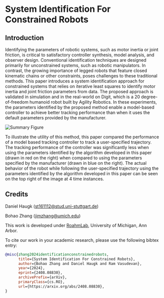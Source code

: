 # System Identification For Constrained Robots

## Introduction
Identifying the parameters of robotic systems, such as motor inertia or joint friction, is critical to satisfactory controller synthesis, model analysis, and observer design. 
Conventional identification techniques are designed primarily for unconstrained systems, such as robotic manipulators. 
In contrast, the growing importance of legged robots that feature closed kinematic chains or other constraints, poses challenges to these traditional methods. 
This paper introduces a system identification approach for constrained systems that relies on iterative least squares to identify motor inertia and joint friction parameters from data.
The proposed approach is validated in simulation and in the real-world on Digit, which is a 20 degree-of-freedom humanoid robot built by Agility Robotics.
In these experiments, the parameters identified by the proposed method enable a model-based controller to achieve better tracking performance than when it uses the default parameters provided by the manufacturer. 

![Summary Figure](https://github.com/user-attachments/assets/90796e01-97d6-4b8c-89a1-65b0e4341259)

To illustrate the utility of this method, this paper compared the performance of a model based tracking controller to track a user-specified trajectory. 
The tracking performance of the controller was significantly less when using the parameters identified by the algorithm developed in this paper (drawn in red on the right) when compared to using the parameters specified by the manufacturer (drawn in blue on the right).
The actual behavior of the robot while following the user-specified trajectory using the parameters identified by the algorithm developed in this paper can be seen on the top right of the image at 4 time instances. 

## Credits

Daniel Haugk (st161112@stud.uni-stuttgart.de)

Bohao Zhang (jimzhang@umich.edu)

This work is developed under [RoahmLab](https://www.roahmlab.com/), University of Michigan, Ann Arbor.

To cite our work in your academic research, please use the following bibtex entry:

```bibtex
@misc{zhang2024identificationconstrainedrobots,
      title={System Identification For Constrained Robots}, 
      author={Bohao Zhang and Daniel Haugk and Ram Vasudevan},
      year={2024},
      eprint={2408.08830},
      archivePrefix={arXiv},
      primaryClass={cs.RO},
      url={https://arxiv.org/abs/2408.08830}, 
}
```
